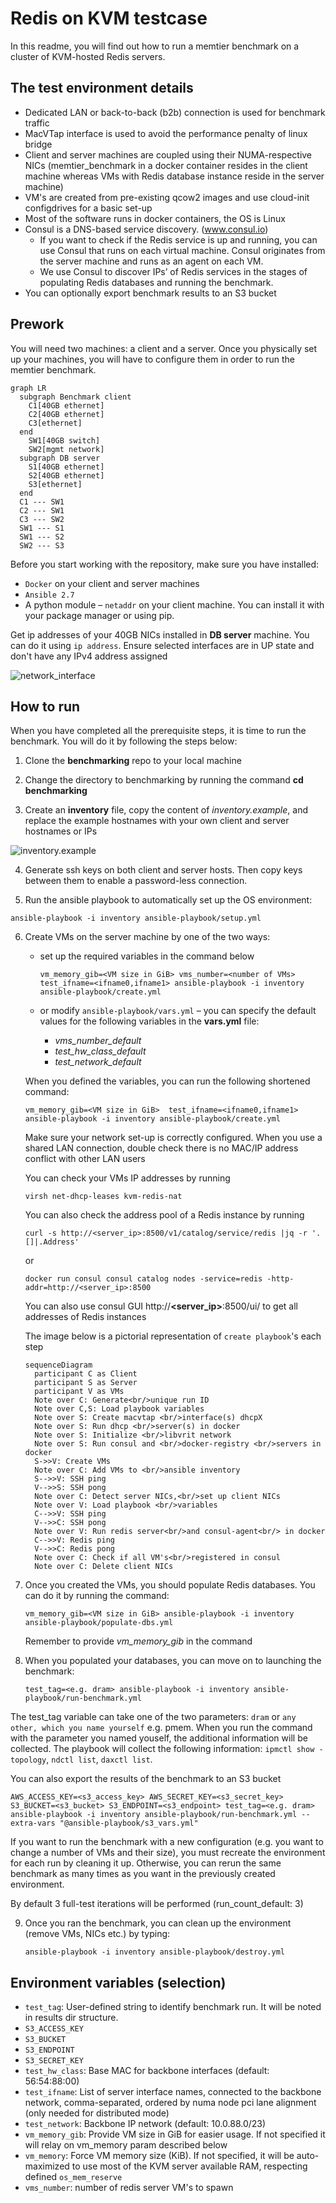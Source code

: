 [//]: # (SPDX-License-Identifier: BSD-3-Clause)
[//]: # (Copyright 2021, Intel Corporation)

# Redis on KVM testcase

In this readme, you will find out how to run a memtier benchmark on a cluster of KVM-hosted Redis servers. 

## The test environment details

* Dedicated LAN or back-to-back (b2b) connection is used for benchmark traffic
* MacVTap interface is used to avoid the performance penalty of linux bridge 
* Client and server machines are coupled using their NUMA-respective NICs (memtier_benchmark in a docker container resides in the client machine whereas VMs with Redis database instance reside in the server machine) 
* VM's are created from pre-existing qcow2 images and use cloud-init configdrives for a basic set-up
* Most of the software runs in docker containers, the OS is Linux
* Consul is a DNS-based service discovery. (www.consul.io)
  * If you want to check if the Redis service is up and running, you can use Consul that runs on each virtual machine. Consul originates from the server machine and runs as an agent on each VM.
  *  We use Consul to discover IPs’ of Redis services in the stages of populating Redis databases and running the benchmark. 
* You can optionally export benchmark results to an S3 bucket

## Prework

You will need two machines: a client and a server. Once you physically set up your machines, you will have to configure them in order to run the memtier benchmark. 

```mermaid
graph LR
  subgraph Benchmark client
    C1[40GB ethernet]
    C2[40GB ethernet]
    C3[ethernet]
  end
    SW1[40GB switch]
    SW2[mgmt network]
  subgraph DB server
    S1[40GB ethernet]
    S2[40GB ethernet]
    S3[ethernet]
  end
  C1 --- SW1
  C2 --- SW1
  C3 --- SW2
  SW1 --- S1
  SW1 --- S2
  SW2 --- S3
```

Before you start working with the repository, make sure you have installed: 

* `Docker` on your client and server machines 
* `Ansible 2.7` 
* A python module – `netaddr` on your client machine. You can install it with your package manager or using pip. 

Get ip addresses of your 40GB NICs installed in **DB server** machine. You can do it using `ip address`. Ensure selected interfaces are in UP state and don't have any IPv4 address assigned

![network_interface](media/network_interface.png)

## How to run

When you have completed all the prerequisite steps, it is time to run the benchmark. You will do it by following the steps below:  

1. Clone the __benchmarking__  repo to your local machine

2. Change the directory to benchmarking by running the command __cd benchmarking__ 

3. Create an __inventory__ file, copy the content of _inventory.example_, and replace the example hostnames with your own client and server hostnames or IPs

![inventory.example](media/inventory.example.png)

4. Generate ssh keys on both client and server hosts. Then copy keys between them to enable a password-less connection.

5.	Run the ansible playbook to automatically set up the OS environment:

   ```
   ansible-playbook -i inventory ansible-playbook/setup.yml
   ```

6. Create VMs on the server machine by one of the two ways:

   * set up the required variables in the command below

     ```
     vm_memory_gib=<VM size in GiB> vms_number=<number of VMs> test_ifname=<ifname0,ifname1> ansible-playbook -i inventory ansible-playbook/create.yml
     ```
   * or modify `ansible-playbook/vars.yml` – you can specify the default values for the following variables in the __vars.yml__ file:

     *   _vms_number_default_
     *   _test_hw_class_default_
     *   _test_network_default_ 

   When you defined the variables, you can run the following shortened command: 
   ```
   vm_memory_gib=<VM size in GiB>  test_ifname=<ifname0,ifname1>  ansible-playbook -i inventory ansible-playbook/create.yml 
   ```
   Make sure your network set-up is correctly configured. When you use a shared LAN connection, double check there is no MAC/IP address conflict with other LAN users

   You can check your VMs IP addresses by running
   ```
   virsh net-dhcp-leases kvm-redis-nat
   ```

   You can also check the address pool of a Redis instance by running
   ```
   curl -s http://<server_ip>:8500/v1/catalog/service/redis |jq -r '.[]|.Address'
   ```
   or
   ```
   docker run consul consul catalog nodes -service=redis -http-addr=http://<server_ip>:8500
   ```
   You can also use consul GUI http://**<server_ip>**:8500/ui/ to get all addresses of Redis instances
   

    The image below is a pictorial representation of `create playbook`'s  each step 
   ```mermaid
   sequenceDiagram
     participant C as Client
     participant S as Server
     participant V as VMs
     Note over C: Generate<br/>unique run ID
     Note over C,S: Load playbook variables
     Note over S: Create macvtap <br/>interface(s) dhcpX
     Note over S: Run dhcp <br/>server(s) in docker
     Note over S: Initialize <br/>libvrit network
     Note over S: Run consul and <br/>docker-registry <br/>servers in docker
     S->>V: Create VMs
     Note over C: Add VMs to <br/>ansible inventory
     S-->>V: SSH ping
     V-->>S: SSH pong
     Note over C: Detect server NICs,<br/>set up client NICs
     Note over V: Load playbook <br/>variables
     C-->>V: SSH ping
     V-->>C: SSH pong
     Note over V: Run redis server<br/>and consul-agent<br/> in docker
     C-->>V: Redis ping
     V-->>C: Redis pong
     Note over C: Check if all VM's<br/>registered in consul
     Note over C: Delete client NICs
   ```

7. Once you created the VMs, you should populate Redis databases. You can do it by running the command: 
   ```
   vm_memory_gib=<VM size in GiB> ansible-playbook -i inventory ansible-playbook/populate-dbs.yml 
   ```

   Remember to provide _vm_memory_gib_ in the command

8. When you populated your databases, you can move on to launching the benchmark:  
   ```
   test_tag=<e.g. dram> ansible-playbook -i inventory ansible-playbook/run-benchmark.yml
   ```
  The test_tag variable can take one of the two parameters: `dram` or `any other, which you name yourself` e.g. pmem. When you run the command with the parameter you named youself, the additional information will be collected. The playbook will collect the following information: `ipmctl show -topology`, `ndctl list`, `daxctl list`.   
  
   You can also export the results of the benchmark to an S3 bucket   
   ```
   AWS_ACCESS_KEY=<s3_access_key> AWS_SECRET_KEY=<s3_secret_key> S3_BUCKET=<s3_bucket> S3_ENDPOINT=<s3_endpoint> test_tag=<e.g. dram> ansible-playbook -i inventory ansible-playbook/run-benchmark.yml --extra-vars "@ansible-playbook/s3_vars.yml"
   ```

   If you want to run the benchmark with a new configuration (e.g. you want to change a number of VMs and their size), you must recreate the environment for each run by cleaning it up. Otherwise, you can rerun the same benchmark as many times as you want in the previously created environment.

   By default 3 full-test iterations will be performed (run_count_default: 3) 


9. Once you ran the benchmark, you can clean up the environment (remove VMs, NICs etc.) by typing: 


   ```
   ansible-playbook -i inventory ansible-playbook/destroy.yml
   ```

## Environment variables (selection)

* `test_tag`: User-defined string to identify benchmark run. It will be noted in results dir structure.
* `S3_ACCESS_KEY`
* `S3_BUCKET`
* `S3_ENDPOINT`
* `S3_SECRET_KEY`
* `test_hw_class`: Base MAC for backbone interfaces (default: 56:54:88:00)
* `test_ifname`: List of server interface names, connected to the backbone network, comma-separated, ordered by numa node pci lane alignment (only needed for distributed mode)
* `test_network`: Backbone IP network (default: 10.0.88.0/23)
* `vm_memory_gib`: Provide VM size in GiB for easier usage. If not specified it will relay on vm_memory param described below
* `vm_memory`: Force VM memory size (KiB). If not specified, it will be auto-maximized to use most of the KVM server available RAM, respecting defined `os_mem_reserve`
* `vms_number`: number of redis server VM's to spawn
